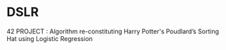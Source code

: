 # DSLR
42 PROJECT : Algorithm re-constituting Harry Potter's Poudlard’s Sorting Hat using Logistic Regression
